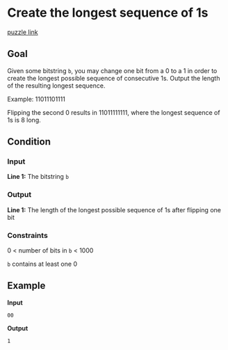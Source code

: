 # Create the longest sequence of 1s
[puzzle link](https://www.codingame.com/training/easy/create-the-longest-sequence-of-1s)

## 	Goal
Given some bitstring `b`, you may change one bit from a 0 to a 1 in order to create the longest possible sequence of consecutive 1s. Output the length of the resulting longest sequence.

Example: 11011101111

Flipping the second 0 results in 11011111111, where the longest sequence of 1s is 8 long.

## Condition
### Input
**Line 1:** The bitstring `b`

### Output
**Line 1:** The length of the longest possible sequence of 1s after flipping one bit

### Constraints
0 < number of bits in `b` < 1000

`b` contains at least one 0

## Example
**Input**
```
00
```
**Output**
```
1
```
